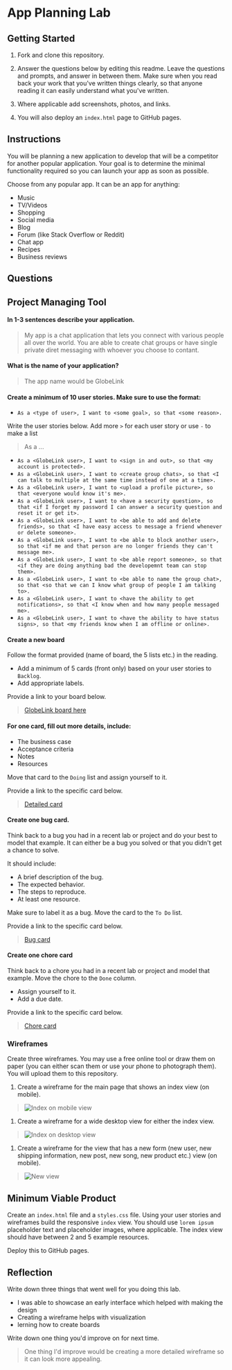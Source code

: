 # App Planning Lab

## Getting Started

1. Fork and clone this repository.

1. Answer the questions below by editing this readme. Leave the questions and prompts, and answer in between them. Make sure when you read back your work that you've written things clearly, so that anyone reading it can easily understand what you've written.

1. Where applicable add screenshots, photos, and links.

1. You will also deploy an `index.html` page to GitHub pages.

## Instructions

You will be planning a new application to develop that will be a competitor for another popular application. Your goal is to determine the minimal functionality required so you can launch your app as soon as possible.

Choose from any popular app. It can be an app for anything:

- Music
- TV/Videos
- Shopping
- Social media
- Blog
- Forum (like Stack Overflow or Reddit)
- Chat app
- Recipes
- Business reviews

## Questions

## Project Managing Tool

#### In 1-3 sentences describe your application.

> My app is a chat application that lets you connect with various people all over the world. You are able to create chat groups or have single private diret messaging with whoever you choose to contant. 

#### What is the name of your application?

> The app name would be GlobeLink

#### Create a minimum of 10 user stories. Make sure to use the format:

- `As a <type of user>, I want to <some goal>, so that <some reason>.`

Write the user stories below. Add more `>` for each user story or use `-` to make a list

> As a ...

- `As a <GlobeLink user>, I want to <sign in and out>, so that <my account is protected>.`
- `As a <GlobeLink user>, I want to <create group chats>, so that <I can talk to multiple at the same time instead of one at a time>.`
- `As a <GlobeLink user>, I want to <upload a profile picture>, so that <everyone would know it's me>.`
- `As a <GlobeLink user>, I want to <have a security question>, so that <if I forget my password I can answer a security question and reset it or get it>.`
- `As a <GlobeLink user>, I want to <be able to add and delete friends>, so that <I have easy access to message a friend whenever or delete someone>.`
- `As a <GlobeLink user>, I want to <be able to block another user>, so that <if me and that person are no longer friends they can't message me>.`
- `As a <GlobeLink user>, I want to <be able report someone>, so that <if they are doing anything bad the developemnt team can stop them>.`
- `As a <GlobeLink user>, I want to <be able to name the group chat>, so that <so that we can I know what group of people I am talking to>.`
- `As a <GlobeLink user>, I want to <have the ability to get notifications>, so that <I know when and how many people messaged me>.`
- `As a <GlobeLink user>, I want to <have the ability to have status signs>, so that <my friends know when I am offline or online>.`


#### Create a new board

Follow the format provided (name of board, the 5 lists etc.) in the reading.

- Add a minimum of 5 cards (front only) based on your user stories to `Backlog`.
- Add appropriate labels.

Provide a link to your board below.

> [GlobeLink board here](https://trello.com/b/NYw9x2ES/globelink-project-management)

#### For one card, fill out more details, include:

- The business case
- Acceptance criteria
- Notes
- Resources

Move that card to the `Doing` list and assign yourself to it.

Provide a link to the specific card below.

> [Detailed card](https://trello.com/c/UcFDSRi6/2-acceptance-criteria)

#### Create one bug card.

Think back to a bug you had in a recent lab or project and do your best to model that example.
It can either be a bug you solved or that you didn't get a chance to solve.

It should include:

- A brief description of the bug.
- The expected behavior.
- The steps to reproduce.
- At least one resource.

Make sure to label it as a bug. Move the card to the `To Do` list.

Provide a link to the specific card below.

> [Bug card](https://trello.com/c/iuEpnWZj/5-add-friend-bug)

#### Create one chore card

Think back to a chore you had in a recent lab or project and model that example. Move the chore to the `Done` column.

- Assign yourself to it.
- Add a due date.

Provide a link to the specific card below.

> [Chore card](https://trello.com/c/ZJGgKYPO/6-fix-add-friend-bug)

### Wireframes

Create three wireframes. You may use a free online tool or draw them on paper (you can either scan them or use your phone to photograph them). You will upload them to this repository.

1. Create a wireframe for the main page that shows an index view (on mobile).

> ![Index on mobile view](./assets/Main%20Page%20Mobile.jpg)

1. Create a wireframe for a wide desktop view for either the index view.

> ![Index on desktop view](./assets/Main%20Page%20Desktop.jpg)

1. Create a wireframe for the view that has a new form (new user, new shipping information, new post, new song, new product etc.) view (on mobile).

> ![New view](./assets/New%20Form%20page.jpg)

## Minimum Viable Product

Create an `index.html` file and a `styles.css` file. Using your user stories and wireframes build the responsive `index` view. You should use `lorem ipsum` placeholder text and placeholder images, where applicable. The index view should have between 2 and 5 example resources.

Deploy this to GitHub pages.

## Reflection

Write down three things that went well for you doing this lab.
 
 - I was able to showcase an early interface which helped with making the design
 - Creating a wireframe helps with visualization
 - lerning how to create boards

Write down one thing you'd improve on for next time.

> One thing I'd improve would be creating a more detailed wireframe so it can look more appealing.
